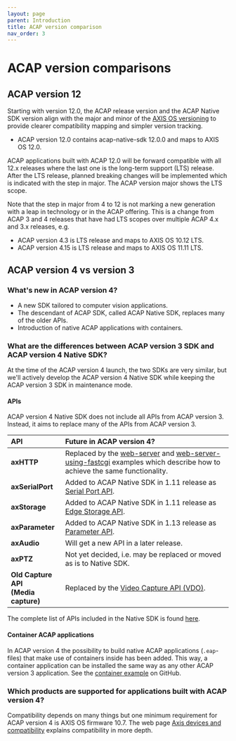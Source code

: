 ```yaml
---
layout: page
parent: Introduction
title: ACAP version comparison
nav_order: 3
---
```


# ACAP version comparisons

## ACAP version 12

Starting with version 12.0, the ACAP release version and the ACAP Native SDK
version align with the major and minor of the [AXIS OS
versioning](https://help.axis.com/en-us/axis-os#axis-os-versioning) to provide
clearer compatibility mapping and simpler version tracking.

* ACAP version 12.0 contains acap-native-sdk 12.0.0 and maps to AXIS OS 12.0.

ACAP applications built with ACAP 12.0 will be forward compatible with all 12.x
releases where the last one is the long-term support (LTS) release. After the
LTS release, planned breaking changes will be implemented which is indicated
with the step in major. The ACAP version major shows the LTS scope.

Note that the step in major from 4 to 12 is not marking a new generation with a
leap in technology or in the ACAP offering. This is a change from ACAP 3 and 4
releases that have had LTS scopes over multiple ACAP 4.x and 3.x releases, e.g.

* ACAP version 4.3 is LTS release and maps to AXIS OS 10.12 LTS.
* ACAP version 4.15 is LTS release and maps to AXIS OS 11.11 LTS.

## ACAP version 4 vs version 3

### What's new in ACAP version 4?

* A new SDK tailored to computer vision applications.
* The descendant of ACAP SDK, called ACAP Native SDK, replaces many of the
  older APIs.
* Introduction of native ACAP applications with containers.

### What are the differences between ACAP version 3 SDK and ACAP version 4 Native SDK?

At the time of the ACAP version 4 launch, the two SDKs are very similar, but we'll
actively develop the ACAP version 4 Native SDK while keeping the ACAP version 3 SDK in maintenance mode.

#### APIs

ACAP version 4 Native SDK does not include all APIs from ACAP version 3. Instead, it aims to
replace many of the APIs from ACAP version 3.

| API | Future in ACAP version 4? |
| :-- | :-- |
| **axHTTP** | Replaced by the [web-server](https://github.com/AxisCommunications/acap-native-sdk-examples/tree/main/web-server) and [web-server-using-fastcgi](https://github.com/AxisCommunications/acap-native-sdk-examples/tree/main/web-server-using-fastcgi) examples which describe how to achieve the same functionality. |
| **axSerialPort** | Added to ACAP Native SDK in 1.11 release as [Serial Port API](../api/native-sdk-api#serial-port-api). |
| **axStorage** | Added to ACAP Native SDK in 1.11 release as [Edge Storage API](../api/native-sdk-api#edge-storage-api). |
| **axParameter** | Added to ACAP Native SDK in 1.13 release as [Parameter API](../api/native-sdk-api#parameter-api). |
| **axAudio** | Will get a new API in a later release. |
| **axPTZ** | Not yet decided, i.e. may be replaced or moved as is to Native SDK. |
| **Old Capture API<br>(Media capture)** | Replaced by the [Video Capture API (VDO)](../api/native-sdk-api#video-capture-api-vdo). |

The complete list of APIs included in the Native SDK is found
[here](../api/native-sdk-api).

#### Container ACAP applications

In ACAP version 4 the possibility to build native ACAP applications (`.eap`-files) that
make use of containers inside has been added. This way, a container application
can be installed the same way as any other ACAP version 3 application. See the
[container
example](https://github.com/AxisCommunications/acap-native-sdk-examples/tree/main/container-example)
on GitHub.

### Which products are supported for applications built with ACAP version 4?

Compatibility depends on many things but one minimum requirement for ACAP version 4 is
AXIS OS firmware 10.7. The web page [Axis devices and
compatibility](../axis-devices-and-compatibility) explains compatibility in more depth.
